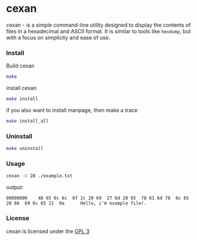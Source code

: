 # cexan
cexan - is a simple command-line utility designed to display the contents of files in a hexadecimal and ASCII format. It is similar to tools like `hexdump`, but with a focus on simplicity and ease of use.

### Install
Build cexan
```bash
make
```
install cexan
```bash
make install
```
if you also want to install manpage, then make a trace
```bash
make install_all
```

### Uninstall
```bash
make uninstall
```

### Usage
```bash
cexan -b 28 ./example.txt
```

output:
```
00000000    48 65 6c 6c  6f 2c 20 69  27 6d 20 65  78 61 6d 70  6c 65 20 66  69 6c 65 21  0a      Hello, i'm example file!.
```

### License
cexan is licensed under the [GPL 3](LICENSE)
